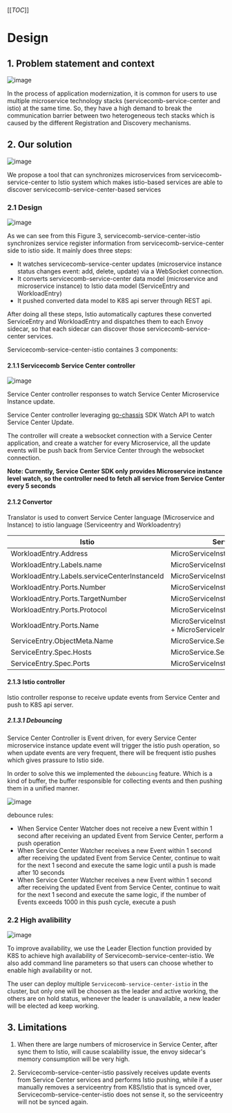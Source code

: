 [[_TOC_]]
# Design
## 1. Problem statement and context
![image](imgs/problem_statement.png)

In the process of application modernization, it is common for users to use multiple microservice technology stacks (servicecomb-service-center and istio) at the same time. So, they have a high demand to break the communication barrier between two heterogeneous tech stacks which is caused by the different Registration and Discovery mechanisms.

## 2. Our solution
![image](imgs/overall.png)

We propose a tool that can synchronizes microservices from servicecomb-service-center to Istio system which makes istio-based services are able to discover servicecomb-service-center-based services

### 2.1 Design
![image](imgs/servicecenter2mesh.png)

As we can see from this Figure 3, servicecomb-service-center-istio synchronizes service register information from servicecomb-service-center side to istio side. It mainly does three steps:
*	It watches servicecomb-service-center updates (microservice instance status changes event: add, delete, update) via a WebSocket connection.
*	It converts servicecomb-service-center data model (microservice and microservice instance) to Istio data model (ServiceEntry and WorkloadEntry)
*	It pushed converted data model to K8S api server through REST api.

After doing all these steps, Istio automatically captures these converted ServiceEntry and WorkloadEntry and dispatches them to each Envoy sidecar, so that each sidecar can discover those servicecomb-service-center services.


Servicecomb-service-center-istio containes 3 components:
#### 2.1.1 Servicecomb Service Center controller

![image](imgs/servicecentercontroller.png)

Service Center controller responses to watch Service Center Microservice Instance update.

Service Center controller leveraging [go-chassis](https://github.com/go-chassis/go-chassis) SDK Watch API to watch Service Center Update.

The controller will create a websocket connection with a Service Center application, and create a watcher for every Microservice, all the update events will be push back from Service Center through the websocket connection.

**Note: Currently, Service Center SDK only provides Microservice instance level watch, so the controller need to fetch all service from Service Center every 5 seconds**

#### 2.1.2 Convertor
Translator is used to convert Service Center language (Microservice and Instance) to istio language (Serviceentry and Workloadentry)


| Istio | Service Center |
| ------ | ------ |
| WorkloadEntry.Address | MicroServiceInstance.Endpoints.IP |
| WorkloadEntry.Labels.name | MicroServiceInstance.HostName |
| WorkloadEntry.Labels.serviceCenterInstanceId | MicroServiceInstance.InstanceId |
| WorkloadEntry.Ports.Number | MicroServiceInstance.Endpoints.Port |
| WorkloadEntry.Ports.TargetNumber | MicroServiceInstance.Endpoints.Port |
| WorkloadEntry.Ports.Protocol | MicroServiceInstance.Endpoints.protocol |
| WorkloadEntry.Ports.Name| MicroServiceInstance.Endpoints.protocol + MicroServiceInstance.Endpoints.Port|
| ServiceEntry.ObjectMeta.Name | MicroService.ServiceName |
| ServiceEntry.Spec.Hosts | MicroService.ServiceName |
| ServiceEntry.Spec.Ports | MicroServiceInstance.Endpoints.port |

#### 2.1.3 Istio controller
Istio controller response to receive update events from Service Center and push to K8S api server.

##### 2.1.3.1 Debouncing
Service Center Controller is Event driven, for every Service Center microservice instance update event will trigger the istio push operation, so when update events are very frequent, there will be frequent istio pushes which gives prassure to Istio side.

In order to solve this we implemented the `debouncing` feature. Which is a kind of buffer, the buffer responsible for collecting events and then pushing them in a unified manner.

![image](imgs/debouncing.png)

debounce rules:
* When Service Center Watcher does not receive a new Event within 1 second after receiving an updated Event from Service Center, perform a push operation
* When Service Center Watcher receives a new Event within 1 second after receiving the updated Event from Service Center, continue to wait for the next 1 second and execute the same logic until a push is made after 10 seconds
* When Service Center Watcher receives a new Event within 1 second after receiving the updated Event from Service Center, continue to wait for the next 1 second and execute the same logic, if the number of Events exceeds 1000 in this push cycle, execute a push

### 2.2 High avalibility
![image](imgs/ha.png)

To improve availability, we use the Leader Election function provided by K8S to achieve high availability of Servicecomb-service-center-istio. We also add command line parameters so that users can choose whether to enable high availability or not.

The user can deploy multiple `Servicecomb-service-center-istio` in the cluster, but only one will be choosen as the leader and active working, the others are on hold status, whenever the leader is unavailable, a new leader will be elected ad keep working.

## 3. Limitations
1. When there are large numbers of microservice in Service Center, after sync them to Istio, will cause scalability issue, the envoy sidecar's memory consumption will be very high.

2. Servicecomb-service-center-istio passively receives update events from Service Center services and performs Istio pushing, while if a user manually removes a serviceentry from K8S/Istio that is synced over, Servicecomb-service-center-istio does not sense it, so the serviceentry will not be synced again.